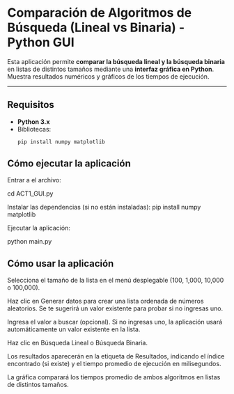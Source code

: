 # Comparación de Algoritmos de Búsqueda (Lineal vs Binaria) - Python GUI

Esta aplicación permite **comparar la búsqueda lineal y la búsqueda binaria** en listas de distintos tamaños mediante una **interfaz gráfica en Python**. Muestra resultados numéricos y gráficos de los tiempos de ejecución.

---

## Requisitos

- **Python 3.x**
- Bibliotecas:
  ```bash
  pip install numpy matplotlib
Cómo ejecutar la aplicación
---


Entrar a el archivo:

cd ACT1_GUI.py


Instalar las dependencias (si no están instaladas):
 pip install numpy matplotlib


Ejecutar la aplicación:

python main.py

Cómo usar la aplicación
---
Selecciona el tamaño de la lista en el menú desplegable (100, 1,000, 10,000 o 100,000).

Haz clic en Generar datos para crear una lista ordenada de números aleatorios. Se te sugerirá un valor existente para probar si no ingresas uno.

Ingresa el valor a buscar (opcional). Si no ingresas uno, la aplicación usará automáticamente un valor existente en la lista.

Haz clic en Búsqueda Lineal o Búsqueda Binaria.

Los resultados aparecerán en la etiqueta de Resultados, indicando el índice encontrado (si existe) y el tiempo promedio de ejecución en milisegundos.

La gráfica comparará los tiempos promedio de ambos algoritmos en listas de distintos tamaños.
